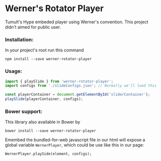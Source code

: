 # Werner's Rotator Player

Tumult's Hype embeded player using Werner's convention.
This project didn't aimed for public user.

### Installation:
In your project's root run this command
```
npm install --save werner-rotator-player
```

### Usage:
```javascript
import { playSlide } from 'werner-rotator-player';
import configs from './slideConfigs.json'; // Normally we'll load this from a service or api instead..

const playerContainer = document.getElementById('sliderContainer');
playSlide(playerContainer, configs);
```

### Bower support:
This library also available in Bower by
```
bower install --save werner-rotator-player
```
Emembed the bundled-for-web javascript file in our html will expose a global variable `WernerPlayer`,
which could be use like this in our page:

```
WernerPlayer.playSide(element, configs);
```